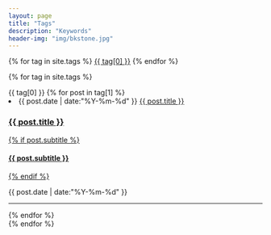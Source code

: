 ```yaml
---
layout: page
title: "Tags"
description: "Keywords"
header-img: "img/bkstone.jpg"  
---
```


<div id='tag_cloud' class="tags">
    {% for tag in site.tags %}
    <a href="#{{ tag[0] }}" title="{{ tag[0] }}" rel="{{ tag[1].size }}">{{ tag[0] }}</a>
    {% endfor %}
</div>

<!-- 标签列表 -->
{% for tag in site.tags %}
<div class="one-tag-list">
    <span class="fa fa-tag listing-seperator" id="{{ tag[0] }}">
        <span class="tag-text">{{ tag[0] }}</span>
    </span>
    {% for post in tag[1] %}
      <li class="listing-item">
      <time datetime="{{ post.date | date:"%Y-%m-%d" }}">{{ post.date | date:"%Y-%m-%d" }}</time>
      <a href="{{ post.url }}" title="{{ post.title }}">{{ post.title }}</a>
      </li>
     <div class="post-preview">
        <a href="{{ post.url | prepend: site.baseurl }}">
            <h3 class="post-title">
                {{ post.title }}
            </h3>
            {% if post.subtitle %}
            <h4 class="post-subtitle">
                {{ post.subtitle }}
            </h4>
            {% endif %}
        </a>
        <p class="post-meta">{{ post.date | date:"%Y-%m-%d" }}</p>
    </div>
    <hr>
    {% endfor %}
</div>
{% endfor %}

